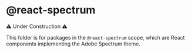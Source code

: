 # @react-spectrum

⚠️ Under Construction  ⚠️

This folder is for packages in the `@react-spectrum` scope, which are React components implementing the Adobe Spectrum theme.
